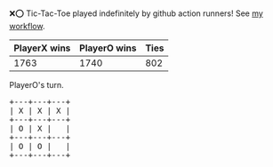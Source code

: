 :x::o: Tic-Tac-Toe played indefinitely by github action runners! See [my workflow](.github/workflows/play.yaml).

|PlayerX wins|PlayerO wins|Ties|
|-|-|-|
|1763|1740|802|

PlayerO's turn.

<pre>
+---+---+---+
| X | X | X |
+---+---+---+
| O | X |   |
+---+---+---+
| O | O |   |
+---+---+---+
</pre>